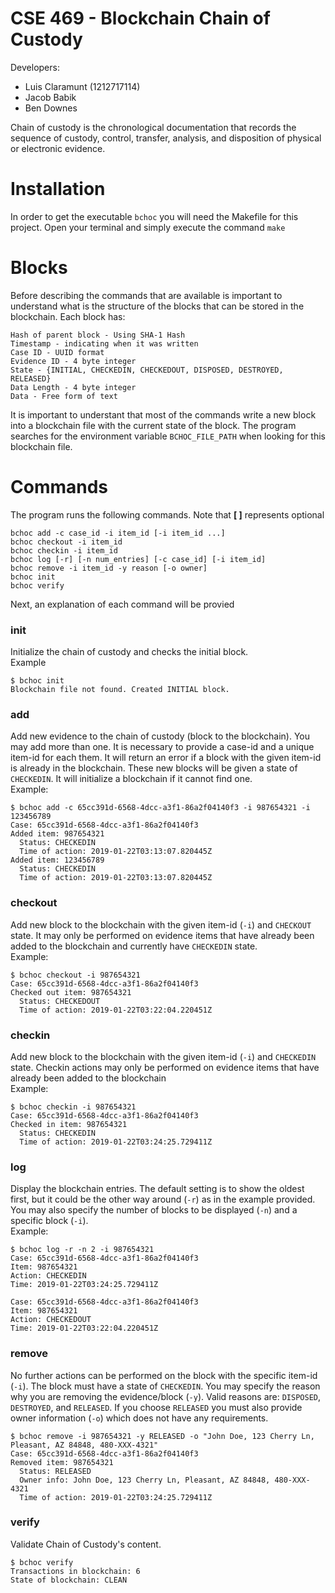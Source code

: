 # CSE 469 - Blockchain Chain of Custody
Developers: 
  - Luis Claramunt (1212717114)
  - Jacob Babik 
  - Ben Downes

Chain of custody is the chronological documentation that records the sequence of custody, control, transfer, analysis, and disposition of physical or electronic evidence.

# Installation
In order to get the executable `bchoc` you will need the Makefile for this project. Open your terminal and simply execute the command
`make`
# Blocks
Before describing the commands that are available is important to understand what is the structure of the blocks that can be stored in the blockchain. 
Each block has:
```Blocks
Hash of parent block - Using SHA-1 Hash
Timestamp - indicating when it was written
Case ID - UUID format
Evidence ID - 4 byte integer
State - {INITIAL, CHECKEDIN, CHECKEDOUT, DISPOSED, DESTROYED, RELEASED}
Data Length - 4 byte integer
Data - Free form of text
```
It is important to understant that most of the commands write a new block into a blockchain file with the current state of the block. The program searches for the environment variable `BCHOC_FILE_PATH` when looking for this blockchain file. 

# Commands
The program runs the following commands. Note that **[ ]** represents optional 
```Commands
bchoc add -c case_id -i item_id [-i item_id ...]
bchoc checkout -i item_id
bchoc checkin -i item_id
bchoc log [-r] [-n num_entries] [-c case_id] [-i item_id]
bchoc remove -i item_id -y reason [-o owner]
bchoc init
bchoc verify
```
Next, an explanation of each command will be provied

### init
Initialize the chain of custody and checks the initial block.<br>Example
```init example
$ bchoc init
Blockchain file not found. Created INITIAL block.
```
### add
Add new evidence to the chain of custody (block to the blockchain). You may add more than one. It is necessary to provide a case-id and a unique item-id for each them. It will return an error if a block with the given item-id is already in the blockchain. These new blocks will be given a state of `CHECKEDIN`. It will initialize a blockchain if it cannot find one.<br>Example: 
```Add Example
$ bchoc add -c 65cc391d-6568-4dcc-a3f1-86a2f04140f3 -i 987654321 -i 123456789
Case: 65cc391d-6568-4dcc-a3f1-86a2f04140f3
Added item: 987654321
  Status: CHECKEDIN
  Time of action: 2019-01-22T03:13:07.820445Z
Added item: 123456789
  Status: CHECKEDIN
  Time of action: 2019-01-22T03:13:07.820445Z
 ```
### checkout
Add new block to the blockchain with the given item-id (`-i`) and `CHECKOUT` state. It may only be performed on evidence items that have already been added to the blockchain and currently have `CHECKEDIN` state.<br>Example:
```Checkout Example
$ bchoc checkout -i 987654321
Case: 65cc391d-6568-4dcc-a3f1-86a2f04140f3
Checked out item: 987654321
  Status: CHECKEDOUT
  Time of action: 2019-01-22T03:22:04.220451Z
  ```
 ### checkin
Add new block to the blockchain with the given item-id (`-i`) and `CHECKEDIN` state. Checkin actions may only be performed on evidence items that have already been added to the blockchain<br>Example:
```Checkin Example
$ bchoc checkin -i 987654321
Case: 65cc391d-6568-4dcc-a3f1-86a2f04140f3
Checked in item: 987654321
  Status: CHECKEDIN
  Time of action: 2019-01-22T03:24:25.729411Z
  ```
 ### log
Display the blockchain entries. The default setting is to show the oldest first, but it could be the other way around (`-r`) as in the example provided. You may also specify the number of blocks to be displayed (`-n`) and a specific block (`-i`).<br>Example:
  ```log Example
  $ bchoc log -r -n 2 -i 987654321
Case: 65cc391d-6568-4dcc-a3f1-86a2f04140f3
Item: 987654321
Action: CHECKEDIN
Time: 2019-01-22T03:24:25.729411Z

Case: 65cc391d-6568-4dcc-a3f1-86a2f04140f3
Item: 987654321
Action: CHECKEDOUT
Time: 2019-01-22T03:22:04.220451Z
```
### remove
No further actions can be performed on the block with the specific item-id (`-i`). The block must have a state of `CHECKEDIN`. You may specify the reason why you are removing the evidence/block (`-y`). Valid reasons are: `DISPOSED`, `DESTROYED`, and `RELEASED`. If you choose `RELEASED` you must also provide owner information (`-o`) which does not have any requirements.
```remove Example
$ bchoc remove -i 987654321 -y RELEASED -o "John Doe, 123 Cherry Ln, Pleasant, AZ 84848, 480-XXX-4321"
Case: 65cc391d-6568-4dcc-a3f1-86a2f04140f3
Removed item: 987654321
  Status: RELEASED
  Owner info: John Doe, 123 Cherry Ln, Pleasant, AZ 84848, 480-XXX-4321
  Time of action: 2019-01-22T03:24:25.729411Z
  ```
### verify
Validate Chain of Custody's content.
```verify Examplee
$ bchoc verify
Transactions in blockchain: 6
State of blockchain: CLEAN
```

